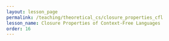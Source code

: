```yaml
---
layout: lesson_page
permalink: /teaching/theoretical_cs/closure_properties_cfl
lesson_name: Closure Properties of Context-Free Languages
order: 16
---
```


<!-- Examples of closure properties CFLs, DCFLs  -->
